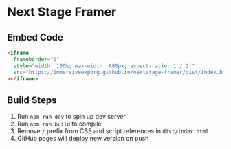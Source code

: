 # Next Stage Framer

## Embed Code

```html
<iframe
  frameborder="0"
  style="width: 100%; max-width: 600px; aspect-ratio: 1 / 2;"
  src="https://immersiveexporg.github.io/nextstage-framer/dist/index.html"
></iframe>
```

## Build Steps

1. Run `npm run dev` to spin up dev server
2. Run `npm run build` to compile
3. Remove `/` prefix from CSS and script references in `dist/index.html`
4. GitHub pages will deploy new version on push
